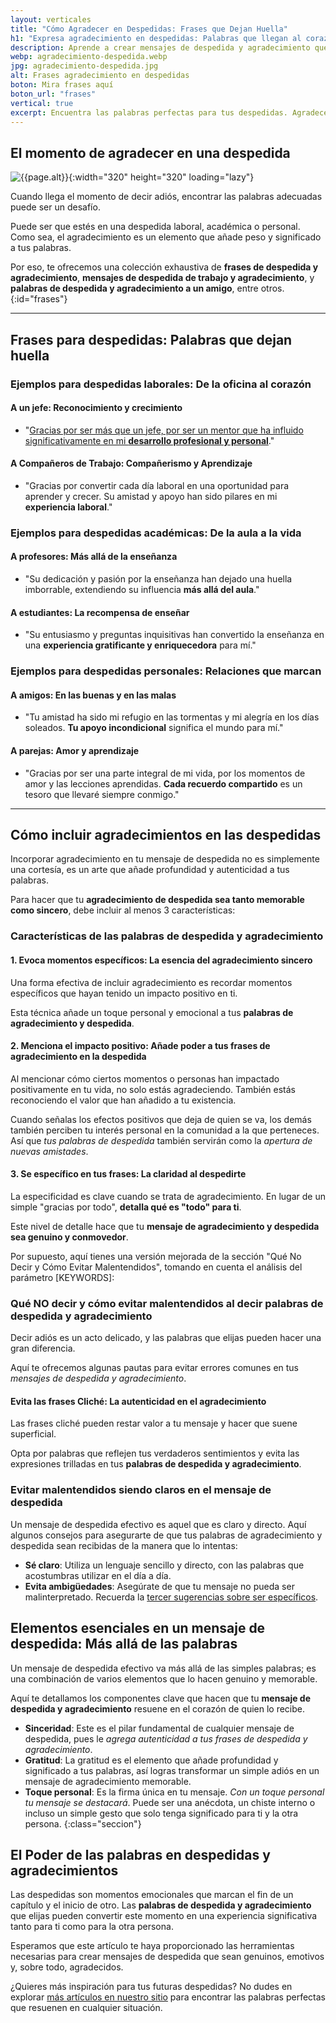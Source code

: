 ```yaml
---
layout: verticales
title: "Cómo Agradecer en Despedidas: Frases que Dejan Huella"
h1: "Expresa agradecimiento en despedidas: Palabras que llegan al corazón"
description: Aprende a crear mensajes de despedida y agradecimiento que toquen el corazón. Haz de cada despedida una experiencia inolvidable con nuestras frases.
webp: agradecimiento-despedida.webp
jpg: agradecimiento-despedida.jpg
alt: Frases agradecimiento en despedidas
boton: Mira frases aquí
boton_url: "frases"
vertical: true
excerpt: Encuentra las palabras perfectas para tus despedidas. Agradece de manera genuina y emotiva con las frases que en esta sección preparamos para ti.
---
```

## El momento de agradecer en una despedida

![{{page.alt}}]({{site.baseurl}}/img/{{page.webp}} "{{page.alt}}"){:width="320" height="320" loading="lazy"}

Cuando llega el momento de decir adiós, encontrar las palabras adecuadas puede ser un desafío.

Puede ser que estés en una despedida laboral, académica o personal. Como sea, el agradecimiento es un elemento que añade peso y significado a tus palabras.

Por eso, te ofrecemos una colección exhaustiva de **frases de despedida y agradecimiento**, **mensajes de despedida de trabajo y agradecimiento**, y **palabras de despedida y agradecimiento a un amigo**, entre otros.
{:id="frases"}

----

## Frases para despedidas: Palabras que dejan huella

### Ejemplos para despedidas laborales: De la oficina al corazón

#### A un jefe: Reconocimiento y crecimiento

* "[Gracias por ser más que un jefe, por ser un mentor que ha influido significativamente en mi **desarrollo profesional y personal**]({{'frases-agradecimiento-despedidas/gracias-por-ser-mas-que-un-jefe-por-ser-un-mentor'|relative_url}})."

#### A Compañeros de Trabajo: Compañerismo y Aprendizaje

* "Gracias por convertir cada día laboral en una oportunidad para aprender y crecer. Su amistad y apoyo han sido pilares en mi **experiencia laboral**."

### Ejemplos para despedidas académicas: De la aula a la vida

#### A profesores: Más allá de la enseñanza

* "Su dedicación y pasión por la enseñanza han dejado una huella imborrable, extendiendo su influencia **más allá del aula**."

#### A estudiantes: La recompensa de enseñar

* "Su entusiasmo y preguntas inquisitivas han convertido la enseñanza en una **experiencia gratificante y enriquecedora** para mí."

### Ejemplos para despedidas personales: Relaciones que marcan

#### A amigos: En las buenas y en las malas

* "Tu amistad ha sido mi refugio en las tormentas y mi alegría en los días soleados. **Tu apoyo incondicional** significa el mundo para mí."

#### A parejas: Amor y aprendizaje

* "Gracias por ser una parte integral de mi vida, por los momentos de amor y las lecciones aprendidas. **Cada recuerdo compartido** es un tesoro que llevaré siempre conmigo."

----

## Cómo incluir agradecimientos en las despedidas

Incorporar agradecimiento en tu mensaje de despedida no es simplemente una cortesía, es un arte que añade profundidad y autenticidad a tus palabras.

Para hacer que tu **agradecimiento de despedida sea tanto memorable como sincero**, debe incluir al menos 3 características:

### Características de las palabras de despedida y agradecimiento

#### 1. Evoca momentos específicos: La esencia del agradecimiento sincero

Una forma efectiva de incluir agradecimiento es recordar momentos específicos que hayan tenido un impacto positivo en ti.

Esta técnica añade un toque personal y emocional a tus **palabras de agradecimiento y despedida**.

#### 2. Menciona el impacto positivo: Añade poder a tus frases de agradecimiento en la despedida

Al mencionar cómo ciertos momentos o personas han impactado positivamente en tu vida, no solo estás agradeciendo. También estás reconociendo el valor que han añadido a tu existencia.

Cuando señalas los efectos positivos que deja de quien se va, los demás también perciben tu interés personal en la comunidad a la que perteneces. Así que *tus palabras de despedida* también servirán como la *apertura de nuevas amistades*.

#### 3. Se específico en tus frases: La claridad al despedirte

La especificidad es clave cuando se trata de agradecimiento. En lugar de un simple "gracias por todo", **detalla qué es "todo" para ti**.

Este nivel de detalle hace que tu **mensaje de agradecimiento y despedida sea genuino y conmovedor**.

Por supuesto, aquí tienes una versión mejorada de la sección "Qué No Decir y Cómo Evitar Malentendidos", tomando en cuenta el análisis del parámetro [KEYWORDS]:

### Qué NO decir y cómo evitar malentendidos al decir palabras de despedida y agradecimiento

Decir adiós es un acto delicado, y las palabras que elijas pueden hacer una gran diferencia.

Aquí te ofrecemos algunas pautas para evitar errores comunes en tus *mensajes de despedida y agradecimiento*.

#### Evita las frases Cliché: La autenticidad en el agradecimiento

Las frases cliché pueden restar valor a tu mensaje y hacer que suene superficial.

Opta por palabras que reflejen tus verdaderos sentimientos y evita las expresiones trilladas en tus **palabras de despedida y agradecimiento**.

### Evitar malentendidos siendo claros en el mensaje de despedida

Un mensaje de despedida efectivo es aquel que es claro y directo. Aquí algunos consejos para asegurarte de que tus palabras de agradecimiento y despedida sean recibidas de la manera que lo intentas:

* **Sé claro**: Utiliza un lenguaje sencillo y directo, con las palabras que acostumbras utilizar en el día a día.
* **Evita ambigüedades**: Asegúrate de que tu mensaje no pueda ser malinterpretado. Recuerda la [tercer sugerencias sobre ser específicos](#3-se-específico-en-tus-frases-la-claridad-al-despedirte).

## Elementos esenciales en un mensaje de despedida: Más allá de las palabras

Un mensaje de despedida efectivo va más allá de las simples palabras; es una combinación de varios elementos que lo hacen genuino y memorable.

Aquí te detallamos los componentes clave que hacen que tu **mensaje de despedida y agradecimiento** resuene en el corazón de quien lo recibe.

* **Sinceridad**: Este es el pilar fundamental de cualquier mensaje de despedida, pues le *agrega autenticidad a tus frases de despedida y agradecimiento*.
* **Gratitud**: La gratitud es el elemento que añade profundidad y significado a tus palabras, así logras transformar un simple adiós en un mensaje de agradecimiento memorable.
* **Toque personal**: Es la firma única en tu mensaje. *Con un toque personal tu mensaje se destacará*. Puede ser una anécdota, un chiste interno o incluso un simple gesto que solo tenga significado para ti y la otra persona.
{:class="seccion"}

## El Poder de las palabras en despedidas y agradecimientos

Las despedidas son momentos emocionales que marcan el fin de un capítulo y el inicio de otro. Las **palabras de despedida y agradecimiento** que elijas pueden convertir este momento en una experiencia significativa tanto para ti como para la otra persona.

Esperamos que este artículo te haya proporcionado las herramientas necesarias para crear mensajes de despedida que sean genuinos, emotivos y, sobre todo, agradecidos.

¿Quieres más inspiración para tus futuras despedidas? No dudes en explorar [más artículos en nuestro sitio]({{'reflexiones'|relative_url}}) para encontrar las palabras perfectas que resuenen en cualquier situación.

